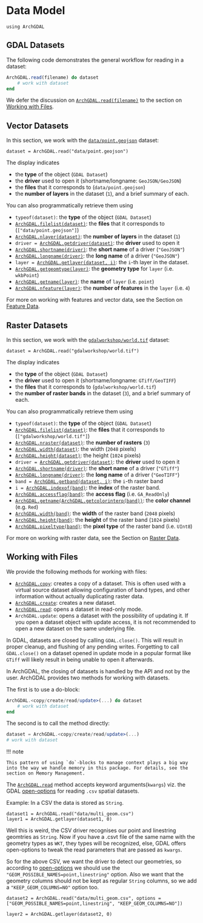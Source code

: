# Data Model

```@setup datasets
using ArchGDAL
```

## GDAL Datasets

The following code demonstrates the general workflow for reading in a dataset:

```julia
ArchGDAL.read(filename) do dataset
    # work with dataset
end
```

We defer the discussion on [`ArchGDAL.read(filename)`](@ref) to the section on [Working with Files](@ref).

## Vector Datasets
In this section, we work with the [`data/point.geojson`](https://github.com/yeesian/ArchGDALDatasets/blob/307f8f0e584a39a050c042849004e6a2bd674f99/data/point.geojson) dataset:

```@example datasets
dataset = ArchGDAL.read("data/point.geojson")
```

The display indicates
* the **type** of the object (`GDAL Dataset`)
* the **driver** used to open it (shortname/longname: `GeoJSON/GeoJSON`)
* the **files** that it corresponds to (`data/point.geojson`)
* the **number of layers** in the dataset (`1`), and a brief summary of each.

You can also programmatically retrieve them using
* `typeof(dataset)`: the **type** of the object (`GDAL Dataset`)
* [`ArchGDAL.filelist(dataset)`](@ref): the **files** that it corresponds to (`["data/point.geojson"]`)
* [`ArchGDAL.nlayer(dataset)`](@ref): the **number of layers** in the dataset (`1`)
* `driver = `[`ArchGDAL.getdriver(dataset)`](@ref): the **driver** used to open it
* [`ArchGDAL.shortname(driver)`](@ref): the **short name** of a driver (`"GeoJSON"`)
* [`ArchGDAL.longname(driver)`](@ref): the **long name** of a driver (`"GeoJSON"`)
* `layer = `[`ArchGDAL.getlayer(dataset, i)`](@ref): the `i`-th layer in the dataset.
* [`ArchGDAL.getgeomtype(layer)`](@ref): the **geometry type** for `layer` (i.e. `wkbPoint`)
* [`ArchGDAL.getname(layer)`](@ref): the **name** of `layer` (i.e. `point`)
* [`ArchGDAL.nfeature(layer)`](@ref): the **number of features** in the `layer` (i.e. `4`)

For more on working with features and vector data, see the Section on [Feature Data](@ref).

## Raster Datasets
In this section, we work with the [`gdalworkshop/world.tif`](https://github.com/yeesian/ArchGDALDatasets/blob/307f8f0e584a39a050c042849004e6a2bd674f99/gdalworkshop/world.tif) dataset:
```@example datasets
dataset = ArchGDAL.read("gdalworkshop/world.tif")
```

The display indicates
* the **type** of the object (`GDAL Dataset`)
* the **driver** used to open it (shortname/longname: `GTiff/GeoTIFF`)
* the **files** that it corresponds to (`gdalworkshop/world.tif`)
* the **number of raster bands** in the dataset (`3`), and a brief summary of each.

You can also programmatically retrieve them using
* `typeof(dataset)`: the **type** of the object (`GDAL Dataset`)
* [`ArchGDAL.filelist(dataset)`](@ref): the **files** that it corresponds to (`["gdalworkshop/world.tif"]`)
* [`ArchGDAL.nraster(dataset)`](@ref): the **number of rasters** (`3`)
* [`ArchGDAL.width(dataset)`](@ref): the width (`2048` pixels)
* [`ArchGDAL.height(dataset)`](@ref): the height (`1024` pixels)
* `driver = `[`ArchGDAL.getdriver(dataset)`](@ref): the **driver** used to open it
* [`ArchGDAL.shortname(driver)`](@ref): the **short name** of a driver (`"GTiff"`)
* [`ArchGDAL.longname(driver)`](@ref): the **long name** of a driver (`"GeoTIFF"`)
* `band = `[`ArchGDAL.getband(dataset, i)`](@ref): the `i`-th raster band
* `i = `[`ArchGDAL.indexof(band)`](@ref): the **index** of the raster band.
* [`ArchGDAL.accessflag(band)`](@ref): the **access flag** (i.e. `GA_ReadOnly`)
* [`ArchGDAL.getname(ArchGDAL.getcolorinterp(band))`](@ref): the **color channel** (e.g. `Red`)
* [`ArchGDAL.width(band)`](@ref): the **width** of the raster band (`2048` pixels)
* [`ArchGDAL.height(band)`](@ref): the **height** of the raster band (`1024` pixels)
* [`ArchGDAL.pixeltype(band)`](@ref): the **pixel type** of the raster band (i.e. `UInt8`)

For more on working with raster data, see the Section on [Raster Data](@ref).

## Working with Files
We provide the following methods for working with files:

* [`ArchGDAL.copy`](@ref): creates a copy of a dataset. This is often used with a virtual source dataset allowing configuration of band types, and other information without actually duplicating raster data.
* [`ArchGDAL.create`](@ref): creates a new dataset.
* [`ArchGDAL.read`](@ref): opens a dataset in read-only mode.
* `ArchGDAL.update`: opens a dataset with the possibility of updating it. If you open a dataset object with update access, it is not recommended to open a new dataset on the same underlying file.

In GDAL, datasets are closed by calling `GDAL.close()`. This will result in proper cleanup, and flushing of any pending writes. Forgetting to call `GDAL.close()` on a dataset opened in update mode in a popular format like `GTiff` will likely result in being unable to open it afterwards.

In ArchGDAL, the closing of datasets is handled by the API and not by the user. ArchGDAL provides two methods for working with datasets.

The first is to use a do-block:
```julia
ArchGDAL.<copy/create/read/update>(...) do dataset
    # work with dataset
end
```
The second is to call the method directly:
```julia
dataset = ArchGDAL.<copy/create/read/update>(...)
# work with dataset
```

!!! note

    This pattern of using `do`-blocks to manage context plays a big way into the way we handle memory in this package. For details, see the section on Memory Management.

The [`ArchGDAL.read`](@ref) method accepts keyword arguments(`kwargs`) viz. the GDAL [open-options](https://gdal.org/drivers/vector/csv.html#open-options) for reading `.csv` spatial datasets.

Example: In a CSV the data is stored as `String`. 

```@example datasets
dataset1 = ArchGDAL.read("data/multi_geom.csv")
layer1 = ArchGDAL.getlayer(dataset1, 0)
```

Well this is weird, the CSV driver recognises our point and linestring geomtries as `String`. Now if you have a .csvt file of the same name with the geometry types as `WKT`, they types will be recognized, else, GDAL offers open-options to tweak the read parameters that are passed as `kwargs`.

So for the above CSV, we want the driver to detect our geometries, so according to [open-options](https://gdal.org/drivers/vector/csv.html#open-options) we should use the `"GEOM_POSSIBLE_NAMES=point,linestring"` option. Also we want that the geometry columns should not be kept as regular `String` columns, so we add a `"KEEP_GEOM_COLUMNS=NO"` option too.

```@example datasets
dataset2 = ArchGDAL.read("data/multi_geom.csv", options = ["GEOM_POSSIBLE_NAMES=point,linestring", "KEEP_GEOM_COLUMNS=NO"])

layer2 = ArchGDAL.getlayer(dataset2, 0)
```
